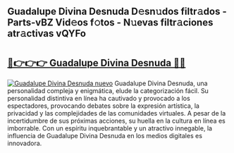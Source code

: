 ## Guadalupe Divina Desnuda D𝚎sn𝚞dos filtr𝚊dos - Parts-vBZ Vid𝚎os f𝚘tos - N𝚞evas filtr𝚊ciones atr𝚊ctivas vQYFo

# <h2><a href="http://mb34ji2.tromn.icu/?c=Guadalupe+Divina+Desnuda">🔗👉👉👉 Guadalupe Divina Desnuda 🔗🔗</a></h2>

[![Guadalupe Divina Desnuda nuevo](https://i.imgur.com/pEAQMta.gif)](http://mb34ji2.tromn.icu/?c=Guadalupe+Divina+Desnuda)
Guadalupe Divina Desnuda, una personalidad compleja y enigmática, elude la categorización fácil. Su personalidad distintiva en línea ha cautivado y provocado a los espectadores, provocando debates sobre la expresión artística, la privacidad y las complejidades de las comunidades virtuales. A pesar de la incertidumbre de sus próximas acciones, su huella en la cultura en línea es imborrable. Con un espíritu inquebrantable y un atractivo innegable, la influencia de Guadalupe Divina Desnuda en los medios digitales es innovadora.
